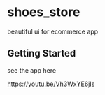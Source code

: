 # shoes_store

beautiful ui for ecommerce app

## Getting Started

see the app here

https://youtu.be/Vh3WxYE6jIs
